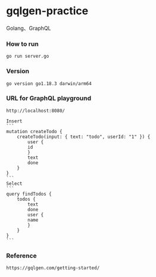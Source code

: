 # gqlgen-practice
Golang、GraphQL

### How to run
```
go run server.go
```

### Version
```
go version go1.18.3 darwin/arm64
```

### URL for GraphQL playground
    http://localhost:8080/  

    Insert  
    ```
    mutation createTodo {
        createTodo(input: { text: "todo", userId: "1" }) {
            user {
            id
            }
            text
            done
        }
    }
    ```
    Select  
    ```
    query findTodos {
        todos {
            text
            done
            user {
            name
            }
        }
    }
    ```

### Reference
    https://gqlgen.com/getting-started/
